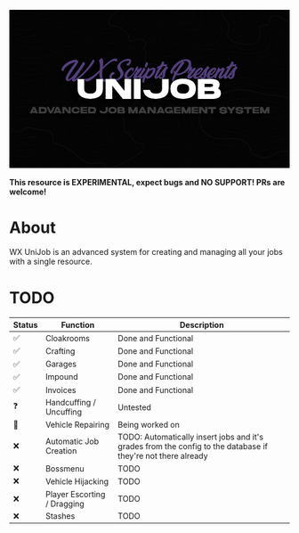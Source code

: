 ![banner](./.assets/unijob.png)

**This resource is EXPERIMENTAL, expect bugs and NO SUPPORT! PRs are welcome!**

# About

WX UniJob is an advanced system for creating and managing all your jobs with a single resource.

# TODO

| Status | Function                    | Description                                                                                                  |
| ------ | --------------------------- | ------------------------------------------------------------------------------------------------------------ |
| ✅      | Cloakrooms                  | Done and Functional                                                                                          |
| ✅      | Crafting                    | Done and Functional                                                                                          |
| ✅      | Garages                     | Done and Functional                                                                                          |
| ✅      | Impound                     | Done and Functional                                                                                          |
| ✅      | Invoices                    | Done and Functional                                                                                          |
| ❓      | Handcuffing / Uncuffing     | Untested                                                                                                     |
| 🔧      | Vehicle Repairing           | Being worked on                                                                                              |
| ❌      | Automatic Job Creation      | TODO: Automatically insert jobs and it's grades from the config to the database if they're not there already |
| ❌      | Bossmenu                    | TODO                                                                                                         |
| ❌      | Vehicle Hijacking           | TODO                                                                                                         |
| ❌      | Player Escorting / Dragging | TODO                                                                                                         |
| ❌      | Stashes                     | TODO                                                                                                         |
